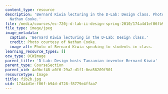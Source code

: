 ```yaml
---
content_type: resource
description: 'Bernard Kiwia lecturing in the D-Lab: Design class. Photo courtesy of
  Nathan Cooke.'
file: /media/courses/ec-720j-d-lab-ii-design-spring-2010/174a4d1ef06fb94dd728f8779e4ffaa7_fib2b.jpg
file_type: image/jpeg
image_metadata:
  caption: 'Bernard Kiwia lecturing in the D-Lab: Design class.'
  credit: Photo courtesy of Nathan Cooke.
  image-alt: Photo of Bernard Kiwia speaking to students in class.
learning_resource_types: []
ocw_type: OCWImage
parent_title: 'D-Lab: Design hosts Tanzanian inventor Bernard Kiwia'
parent_type: CourseSection
parent_uid: 4a9bcf48-a0f6-29a2-d1f1-0ea58209f501
resourcetype: Image
title: fib2b.jpg
uid: 174a4d1e-f06f-b94d-d728-f8779e4ffaa7
---
```

